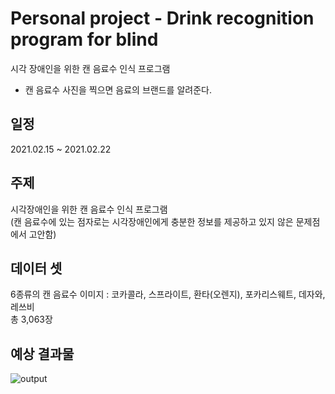 # Personal project - Drink recognition program for blind
시각 장애인을 위한 캔 음료수 인식 프로그램
- 캔 음료수 사진을 찍으면 음료의 브랜드를 알려준다.

## 일정
2021.02.15 ~ 2021.02.22

## 주제
시각장애인을 위한 캔 음료수 인식 프로그램\
(캔 음료수에 있는 점자로는 시각장애인에게 충분한 정보를 제공하고 있지 않은 문제점에서 고안함)

## 데이터 셋
6종류의 캔 음료수 이미지 : 코카콜라, 스프라이트, 환타(오렌지), 포카리스웨트, 데자와, 레쓰비\
총 3,063장

## 예상 결과물
![output](https://user-images.githubusercontent.com/70581043/108175943-b4cd4b80-7144-11eb-8df9-6c7962a0634b.jpg)

